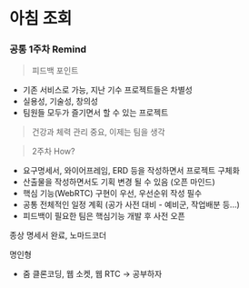 # 아침 조회

### 공통 1주차 Remind  

> 피드백 포인트  
- 기존 서비스로 가능, 지난 기수 프로젝트들은 차별성  
- 실용성, 기술성, 창의성  
- 팀원들 모두가 즐기면서 할 수 있는 프로젝트  

> 건강과 체력 관리 중요, 이제는 팀을 생각  

> 2주차 How?  
- 요구명세서, 와이어프레임, ERD 등을 작성하면서 프로젝트 구체화  
- 산출물을 작성하면서도 기획 변경 될 수 있음 (오픈 마인드)  
- 핵심 기능(WebRTC) 구현이 우선, 우선순위 작성 필수  
- 공통 전체적인 일정 계획 (공가 사전 대비 - 예비군, 작업배분 등...)  
- 피드백이 필요한 팀은 핵심기능 개발 후 사전 오픈  


종상
명세서 완료, 노마드코더

명인형
- 줌 클론코딩, 웹 소켓, 웹 RTC -> 공부하자  

